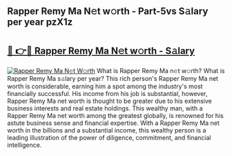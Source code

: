 ## Rapper Remy Ma N𝚎t w𝚘rth - Part-5vs S𝚊lary per year pzX1z

# <h2><a href="http://gc4qj4q.nevu.top/?p=Rapper+Remy+Ma">🔗 👉🔴 Rapper Remy Ma N𝚎t w𝚘rth - S𝚊lary</a></h2>

[![Rapper Remy Ma N𝚎t W𝚘rth](https://i.imgur.com/Oavwk0R.jpeg)](http://gc4qj4q.nevu.top/?p=Rapper+Remy+Ma)
What is Rapper Remy Ma n𝚎t w𝚘rth? What is Rapper Remy Ma s𝚊lary per year?
This rich person's Rapper Remy Ma net worth is considerable, earning him a spot among the industry's most financially successful. His income from his job is substantial, however, Rapper Remy Ma net worth is thought to be greater due to his extensive business interests and real estate holdings. This wealthy man, with a Rapper Remy Ma net worth among the greatest globally, is renowned for his astute business sense and financial expertise. With a Rapper Remy Ma net worth in the billions and a substantial income, this wealthy person is a leading illustration of the power of diligence, commitment, and financial intelligence.
